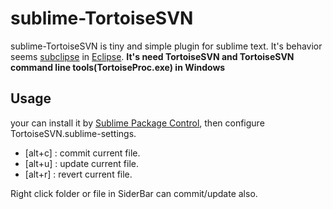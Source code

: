 sublime-TortoiseSVN
===================

sublime-TortoiseSVN is tiny and simple plugin for sublime text.
It's behavior seems [subclipse](http://subclipse.tigris.org/) in [Eclipse](http://www.eclipse.org/).
**It's need TortoiseSVN and TortoiseSVN command line tools(TortoiseProc.exe) in Windows**

Usage
-----

your can install it by [Sublime Package Control](http://wbond.net/sublime_packages/package_control),
then configure TortoiseSVN.sublime-settings.

- [alt+c] : commit current file. 
- [alt+u] : update current file. 
- [alt+r] : revert current file.

Right click folder or file in SiderBar can commit/update also.


